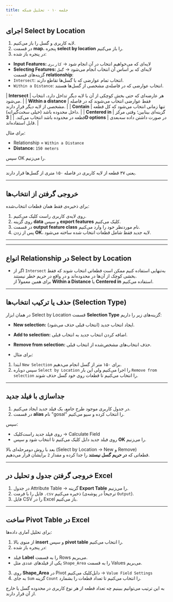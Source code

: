 ```yaml
---
title: جلسه ۱۰ - تحلیل شبکه
---
```


## اجرای Select by Location
1. لابه کاربری و گسل را باز می‌کنیم.
2. در قسمت **map**، پنجره **select by location** را باز می‌کنیم.
3. در پنجره باز شده:

- **Input Features:** لایه‌ای که می‌خواهیم انتخاب در آن انجام شود → `کاربری`  
- **Selecting Features:** لایه‌ای که بر اساس آن انتخاب انجام می‌شود → `گسل`  
گزینه‌های قسمت **relationship**:
- `Intersect`: انتخاب تمام عوارضی که با گسل‌ها تقاطع دارند.
- `Within a Distance`: انتخاب عوارضی که در فاصله‌ی مشخصی از گسل‌ها هستند.

| **Intersect** | هر عارضه‌ای که حتی بخش کوچکی از آن با لایه دیگر تداخل دارد، انتخاب می‌شود. |
| **Within a distance** | فقط عوارضی انتخاب می‌شوند که در فاصله مشخصی از لایه دیگر قرار دارند. |
| **Contain** | تنها زمانی انتخاب می‌شود که کل قطعه داخل محدوده باشد (خیلی سخت‌گیرانه). |
| **Centered in** | گزینه‌ای بینابین؛ وقتی مرکز قطعه در محدوده باشد انتخاب می‌کند. |
| **3D options** | در صورت داشتن داده سه‌بعدی قابل استفاده‌اند. |

برای مثال:
- Relationship = `Within a Distance`
- **Distance:** `150 meters`

سپس OK را می‌زنیم. 

---
یعنی ۳۷ قطعه از لایه کاربری در فاصله ۱۵۰ متری از گسل‌ها قرار دارند.

---

## خروجی گرفتن از انتخاب‌ها

برای ذخیره‌ی فقط همان قطعات انتخاب‌شده:

1. روی لایه‌ی کاربری راست کلیک می‌کنیم.  
2. روی گزینه **data** و سپس **export features** کلیک می‌کنیم.
3. در قسمت **output feature class** نام موردنظر خود را وارد می‌کنیم.
4. پس از زدن **OK**، لایه جدید فقط شامل قطعات انتخاب شده ساخته می‌شود.

---

---

## انواع Relationship در Select by Location


- اگر از `Intersect` به‌تنهایی استفاده کنیم ممکن است قطعاتی انتخاب شوند که فقط بخشی کوچک از آن‌ها در محدوده‌اند و در واقع در حریم خطر نیستند.  
برای همین معمولاً از **Within a Distance** یا **Centered in** استفاده می‌کنیم.

---

##  حذف یا ترکیب انتخاب‌ها (Selection Type)

در همان ابزار Select by Location قسمت **Selection Type** گزینه‌های زیر را داریم:

- **New selection:** ایجاد انتخاب جدید (انتخاب قبلی حذف می‌شود).  
- **Add to selection:** اضافه کردن انتخاب جدید به انتخاب قبلی.  
- **Remove from selection:** حذف انتخاب‌های مشخص‌شده از انتخاب قبلی.

- برای مثال:
1. ابتدا `New Selection` برای ۱۵۰ متر از گسل انجام می‌دهیم.  
2. سپس دوباره `Select by Location` را اجرا می‌کنیم ولی این بار `Remove from selection` را انتخاب می‌کنیم تا قطعات روی خود گسل حذف شوند.

---

## جداسازی با فیلد جدید
1. در جدول کاربری موجود طرح جامع، یک فیلد جدید ایجاد می‌کنیم.
2.  در قسمت **alias** نام "gosal" را انتخاب کرده و سیو می‌کنیم. 

سپس:
- روی فیلد جدید راست‌کلیک → Calculate Field  
- روی فیلد جدید دابل کلیک می‌کنیم تا انتخاب شود و سپس **OK** را می‌زنیم.

بعد با روش دو‌مرحله‌ای بالا (Select by Location → New و Remove)  
قطعاتی که **در حریم گسل نیستند** را جدا کرده و مقدار `2` برایشان قرار می‌دهیم.

---

## خروجی گرفتن جدول و تحلیل در Excel

1. در جدول Attribute Table → گزینه **Export Table** را می‌زنیم.  
2. فایل را با فرمت `.csv` ذخیره می‌کنیم (ترجیحاً در پوشه‌ی `Output`).  
3. فایل CSV را در Excel باز می‌کنیم.

---

##  ساخت Pivot Table در Excel

برای تحلیل آماری داده‌ها:

1. از منوی بالا **insert** و سپس **pivot table** را انتخاب می‌کنیم.
2.  در پنجره باز شده:
   - فیلد **Label** را به قسمت Rows می‌بریم.
   - یکی از فیلدهای عددی مثل `Shape_Area` را به قسمت Values می‌بریم.
3. روی **Shape_Area** در Pivot دابل‌کلیک می‌کنیم → `Value Field Settings`
4. به جای `Sum` گزینه `Count` را انتخاب می‌کنیم تا تعداد قطعات را بشمارد.

به این ترتیب می‌توانیم ببینیم چه تعداد قطعه از هر نوع کاربری در محدوده گسل یا خارج از آن قرار دارند.




